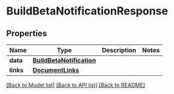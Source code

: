 # BuildBetaNotificationResponse

## Properties
Name | Type | Description | Notes
------------ | ------------- | ------------- | -------------
**data** | [**BuildBetaNotification**](BuildBetaNotification.md) |  | 
**links** | [**DocumentLinks**](DocumentLinks.md) |  | 

[[Back to Model list]](../README.md#documentation-for-models) [[Back to API list]](../README.md#documentation-for-api-endpoints) [[Back to README]](../README.md)


